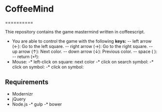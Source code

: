# CoffeeMind
==========

Thie repository contains the game mastermind written in coffeescript.
- You are able to control the game with the following **keys:**
-- left arrow (&#8592;): Go to the left square.
-- right arrow (&#8594;): Go to the right square.
-- up arrow (&#8593;): Next color.
-- down arrow (&#8595;): Previous color.
-- space (&#32;):
-- return (&#9166;): 
- Mouse:
-* left-click on square: next color
-* click on search symbol:
-* click on symbol:
-* click on symbol:

## Requirements
- Modernizr
- jQuery
- Node.js
-* gulp
-* bower


